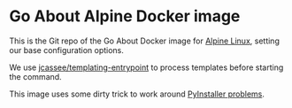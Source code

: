Go About Alpine Docker image
============================

This is the Git repo of the Go About Docker image for [Alpine Linux](http://http://alpinelinux.org//), setting our base configuration options.

We use [jcassee/templating-entrypoint](https://github.com/jcassee/templating-entrypoint) to process templates before starting the command.

This image uses some dirty trick to work around [PyInstaller problems](https://github.com/gliderlabs/docker-alpine/issues/48).